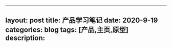
---
layout: post
title: 产品学习笔记
date: 2020-9-19
categories: blog
tags: [产品,主页,原型]
description:
---

